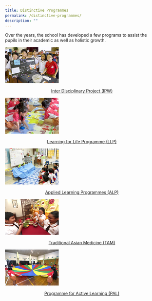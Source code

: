 ```yaml
---
title: Distinctive Programmes
permalink: /distinctive-programmes/
description: ""
---
```

Over the years, the school has developed a few programs to assist the pupils in their academic as well as holistic growth.


<a href="/distinctive-programmes/inter-disciplinary-project"> 
<img src="/images/Inter%20Disciplinary%20Project.jpg"  style="width:35%"><p style="text-align:center;">Inter Disciplinary Project (IPW) </p></a>



<a href="/distinctive-programmes/learning-for-life-programmes">
<img src="/images/Learning%20for%20Life%20Programme.jpg"  style="width:35%"><p style="text-align:center;">Learning for Life Programme (LLP)</p>
</a>

<a href="/distinctive-programmes/applied-learning-programmes">
<img src="/images/Applied%20Learning%20Programmes.jpg"  style="width:35%"><p style="text-align:center;">Applied Learning Programmes (ALP)</p>
</a>


<a href="/distinctive-programmes/traditional-asian-medicine">
<img src="/images/Traditional%20Asian%20Medicine.jpg"  style="width:35%"><p style="text-align:center;">Traditional Asian Medicine (TAM)</p>
</a>


<a href="/distinctive-programmes/programme-for-active-learning">
<img src="/images/Programme%20for%20Active%20Learning.jpg"  style="width:35%"><p style="text-align:center;">Programme for Active Learning (PAL)</p>
</a>